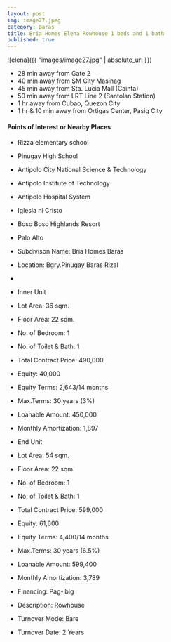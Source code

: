 ```yaml
---
layout: post
img: image27.jpeg
category: Baras
title: Bria Homes Elena Rowhouse 1 beds and 1 bath
published: true
---
```


![elena]({{ "images/image27.jpg" | absolute_url }})


- 28 min away from Gate 2
- 40 min away from SM City Masinag
- 45 min away from Sta. Lucia Mall (Cainta)
- 50 min away from LRT Line 2 (Santolan Station)
- 1 hr away from Cubao, Quezon City
- 1 hr & 10 min away from Ortigas Center, Pasig City

<h4>Points of Interest or Nearby Places</h4>

- Rizza elementary school
- Pinugay High School
- Antipolo City National Science & Technology
- Antipolo Institute of Technology
- Antipolo Hospital System
- Iglesia ni Cristo
- Boso Boso Highlands Resort
- Palo Alto

- Subdivison Name: Bria Homes Baras
- Location: Bgry.Pinugay Baras Rizal
-
- Inner Unit
- Lot Area: 36 sqm.
- Floor Area: 22 sqm.
- No. of Bedroom: 1
- No. of Toilet & Bath: 1
- Total Contract Price: 490,000
- Equity: 40,000
- Equity Terms: 2,643/14 months
- Max.Terms: 30 years (3%)
- Loanable Amount: 450,000
- Monthly Amortization: 1,897

- End Unit
- Lot Area: 54 sqm.
- Floor Area: 22 sqm.
- No. of Bedroom: 1
- No. of Toilet & Bath: 1
- Total Contract Price: 599,000
- Equity: 61,600
- Equity Terms: 4,400/14 months
- Max.Terms: 30 years (6.5%)
- Loanable Amount: 599,400
- Monthly Amortization: 3,789

- Financing: Pag-ibig
- Description: Rowhouse
- Turnover Mode: Bare
- Turnover Date: 2 Years
